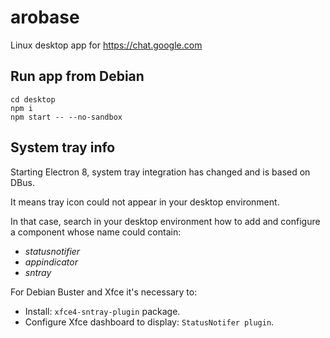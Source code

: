 # arobase
Linux desktop app for https://chat.google.com

## Run app from Debian

```
cd desktop
npm i
npm start -- --no-sandbox
```

## System tray info
 
Starting Electron 8, system tray integration has changed and is based on DBus.

It means tray icon could not appear in your desktop environment.

In that case, search in your desktop environment how to add and configure a component whose name could contain:
 * *statusnotifier*
 * *appindicator*
 * *sntray*

For Debian Buster and Xfce it's necessary to:
 * Install: `xfce4-sntray-plugin` package.
 * Configure Xfce dashboard to display: `StatusNotifer plugin`.
